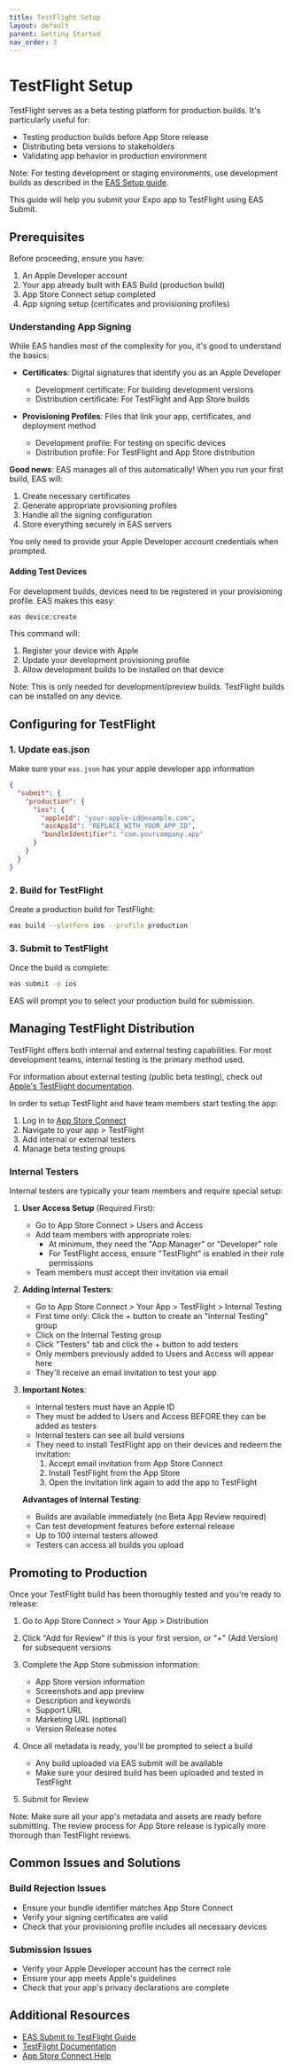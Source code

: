 ```yaml
---
title: TestFlight Setup
layout: default
parent: Getting Started
nav_order: 3
---
```


# TestFlight Setup

TestFlight serves as a beta testing platform for production builds. It's particularly useful for:
- Testing production builds before App Store release
- Distributing beta versions to stakeholders
- Validating app behavior in production environment

Note: For testing development or staging environments, use development builds as described in the [EAS Setup guide](/docs/getting-started/easSetup).

This guide will help you submit your Expo app to TestFlight using EAS Submit.

## Prerequisites

Before proceeding, ensure you have:
1. An Apple Developer account
2. Your app already built with EAS Build (production build)
3. App Store Connect setup completed
4. App signing setup (certificates and provisioning profiles)

### Understanding App Signing

While EAS handles most of the complexity for you, it's good to understand the basics:

- **Certificates**: Digital signatures that identify you as an Apple Developer
  - Development certificate: For building development versions
  - Distribution certificate: For TestFlight and App Store builds

- **Provisioning Profiles**: Files that link your app, certificates, and deployment method
  - Development profile: For testing on specific devices
  - Distribution profile: For TestFlight and App Store distribution

**Good news**: EAS manages all of this automatically! When you run your first build, EAS will:
1. Create necessary certificates
2. Generate appropriate provisioning profiles
3. Handle all the signing configuration
4. Store everything securely in EAS servers

You only need to provide your Apple Developer account credentials when prompted.

#### Adding Test Devices

For development builds, devices need to be registered in your provisioning profile. EAS makes this easy:

```bash
eas device:create
```

This command will:
1. Register your device with Apple
2. Update your development provisioning profile
3. Allow development builds to be installed on that device

Note: This is only needed for development/preview builds. TestFlight builds can be installed on any device.

## Configuring for TestFlight

### 1. Update eas.json

Make sure your `eas.json` has your apple developer app information

```json
{
  "submit": {
    "production": {
      "ios": {
        "appleId": "your-apple-id@example.com",
        "ascAppId": "REPLACE_WITH_YOUR_APP_ID",
        "bundleIdentifier": "com.yourcompany.app"
      }
    }
  }
}
```

### 2. Build for TestFlight

Create a production build for TestFlight:

```bash
eas build --platform ios --profile production
```

### 3. Submit to TestFlight

Once the build is complete:

```bash
eas submit -p ios
```

EAS will prompt you to select your production build for submission.

## Managing TestFlight Distribution

TestFlight offers both internal and external testing capabilities. For most development teams, internal testing is the primary method used.

For information about external testing (public beta testing), check out [Apple's TestFlight documentation](https://developer.apple.com/testflight/).

In order to setup TestFlight and have team members start testing the app:

1. Log in to [App Store Connect](https://appstoreconnect.apple.com)
2. Navigate to your app > TestFlight
3. Add internal or external testers
4. Manage beta testing groups

### Internal Testers

Internal testers are typically your team members and require special setup:

1. **User Access Setup** (Required First):
   - Go to App Store Connect > Users and Access
   - Add team members with appropriate roles:
     - At minimum, they need the "App Manager" or "Developer" role
     - For TestFlight access, ensure "TestFlight" is enabled in their role permissions
   - Team members must accept their invitation via email

2. **Adding Internal Testers**:
   - Go to App Store Connect > Your App > TestFlight > Internal Testing
   - First time only: Click the + button to create an "Internal Testing" group
   - Click on the Internal Testing group
   - Click "Testers" tab and click the + button to add testers
   - Only members previously added to Users and Access will appear here
   - They'll receive an email invitation to test your app

3. **Important Notes**:
   - Internal testers must have an Apple ID
   - They must be added to Users and Access BEFORE they can be added as testers
   - Internal testers can see all build versions
   - They need to install TestFlight app on their devices and redeem the invitation:
     1. Accept email invitation from App Store Connect
     2. Install TestFlight from the App Store
     3. Open the invitation link again to add the app to TestFlight

    **Advantages of Internal Testing**:
   - Builds are available immediately (no Beta App Review required)
   - Can test development features before external release
   - Up to 100 internal testers allowed
   - Testers can access all builds you upload

## Promoting to Production

Once your TestFlight build has been thoroughly tested and you're ready to release:

1. Go to App Store Connect > Your App > Distribution
2. Click "Add for Review" if this is your first version, or "+" (Add Version) for subsequent versions
3. Complete the App Store submission information:
   - App Store version information
   - Screenshots and app preview
   - Description and keywords
   - Support URL
   - Marketing URL (optional)
   - Version Release notes
4. Once all metadata is ready, you'll be prompted to select a build
   - Any build uploaded via EAS submit will be available
   - Make sure your desired build has been uploaded and tested in TestFlight

5. Submit for Review

Note: Make sure all your app's metadata and assets are ready before submitting. The review process for App Store release is typically more thorough than TestFlight reviews.

## Common Issues and Solutions

### Build Rejection Issues
- Ensure your bundle identifier matches App Store Connect
- Verify your signing certificates are valid
- Check that your provisioning profile includes all necessary devices

### Submission Issues
- Verify your Apple Developer account has the correct role
- Ensure your app meets Apple's guidelines
- Check that your app's privacy declarations are complete

## Additional Resources

- [EAS Submit to TestFlight Guide](https://docs.expo.dev/submit/ios/)
- [TestFlight Documentation](https://developer.apple.com/testflight/)
- [App Store Connect Help](https://help.apple.com/app-store-connect/) 